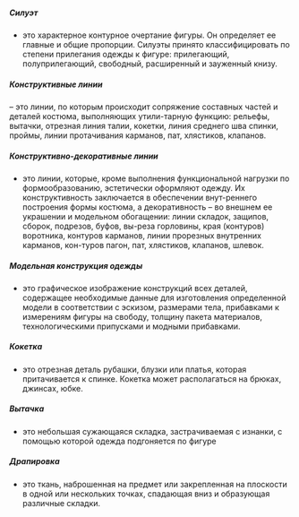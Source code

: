 ##### Силуэт
- это характерное контурное очертание фигуры. Он определяет ее главные и общие пропорции. Силуэты принято классифицировать по степени прилегания одежды к фигуре: прилегающий, полуприлегающий, свободный, расширенный и зауженный книзу.
##### Конструктивные линии
– это линии, по которым происходит сопряжение составных частей и деталей костюма, выполняющих утили-тарную функцию: рельефы, вытачки, отрезная линия талии, кокетки, линия среднего шва спинки, проймы, линии протачивания карманов, пат, хлястиков, клапанов.
##### Конструктивно-декоративные линии
- это линии, которые, кроме выполнения функциональной нагрузки по формообразованию, эстетически оформляют одежду. Их конструктивность заключается в обеспечении внут-реннего построения формы костюма, а декоративность – во внешнем ее украшении и модельном обогащении: линии складок, защипов, сборок, подрезов, буфов, вы-реза горловины, края (контуров) воротника, контуров карманов, линии прорезных внутренних карманов, кон-туров пагон, пат, хлястиков, клапанов, шлевок.
##### Модельная конструкция одежды
- это графическое изображение конструкций всех деталей, содержащее необходимые данные для изготовления определенной модели в соответствии с эскизом, размерами тела, прибавками к измерениям фигуры на свободу, толщину пакета материалов, технологическими припусками и модными прибавками.
##### Кокетка
- это отрезная деталь рубашки, блузки или платья, которая притачивается к спинке. Кокетка может располагаться на брюках, джинсах, юбке.
##### Вытачка
- это небольшая сужающаяся складка, застрачиваемая с изнанки, с помощью которой одежда подгоняется по фигуре
##### Драпировка
- это ткань, наброшенная на предмет или закрепленная на плоскости в одной или нескольких точках, спадающая вниз и образующая различные складки.